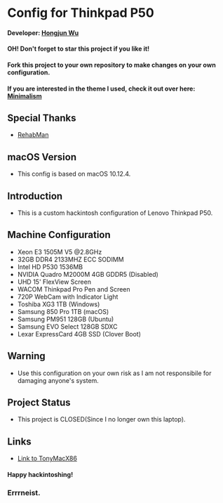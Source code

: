# Config for Thinkpad P50

#### Developer: [Hongjun Wu](https://www.tonymacx86.com/members/errrneist.1550861/)
#### OH! Don't forget to star this project if you like it!
#### Fork this project to your own repository to make changes on your own configuration.

#### If you are interested in the theme I used, check it out over here: [Minimalism](https://github.com/Errrneist/Hackintosh-Minimalism-Theme)

## Special Thanks
* [RehabMan](https://www.tonymacx86.com/members/rehabman.429483/)

## macOS Version
* This config is based on macOS 10.12.4.

## Introduction
* This is a custom hackintosh configuration of Lenovo Thinkpad P50.

## Machine Configuration
* Xeon E3 1505M V5 @2.8GHz
* 32GB DDR4 2133MHZ ECC SODIMM
* Intel HD P530 1536MB
* NVIDIA Quadro M2000M 4GB GDDR5 (Disabled)
* UHD 15' FlexView Screen
* WACOM Thinkpad Pro Pen and Screen
* 720P WebCam with Indicator Light
* Toshiba XG3 1TB (Windows)
* Samsung 850 Pro 1TB (macOS)
* Samsung PM951 128GB (Ubuntu)
* Samsung EVO Select 128GB SDXC
* Lexar ExpressCard 4GB SSD (Clover Boot)


  
## Warning
* Use this configuration on your own risk as I am not responsibile for damaging anyone's system.

## Project Status
* This project is CLOSED(Since I no longer own this laptop).

## Links
* [Link to TonyMacX86](https://www.tonymacx86.com/threads/thinkpad-p50-hackintosh-sierra-configurations.250832/)

#### Happy hackintoshing!
### Errrneist.
